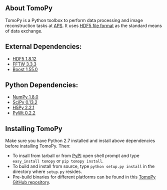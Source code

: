 ## About TomoPy

TomoPy is a Python toolbox to perform data processing and image reconstruction 
tasks at [APS](http://www.aps.anl.gov/ "APS"). It uses
[HDF5 file format](https://subversion.xray.aps.anl.gov/DataExchange/doc/trunk/ "Data Exchange")
as the standard means of data exchange.

## External Dependencies:
- [HDF5 1.8.12](http://www.hdfgroup.org/HDF5/ "HDF5")
- [FFTW 3.3.3](http://www.fftw.org "FFTW3")
- [Boost 1.55.0](http://www.boost.org "Boost C++")

## Python Dependencies:
- [NumPy 1.8.0](http://www.numpy.org "numpy")
- [SciPy 0.13.2](http://www.scipy.org "scipy")
- [H5Py 2.2.1](http://www.h5py.org "h5py")
- [PyWt 0.2.2](http://www.pybytes.com/pywavelets/ "pywt")

## Installing TomoPy

Make sure you have Python 2.7 installed and install above dependencies before installing TomoPy. Then:

- To insall from tarball or from [PyPI](https://pypi.python.org/pypi "PyPI") open shell prompt and type `easy_install tomopy` or `pip tomopy install`.
- To build and install from source, type `python setup.py install` in the directory where `setup.py` resides.
- Pre-build binaries for different platforms can be found in this [TomoPy GitHub repository](../dist/).

